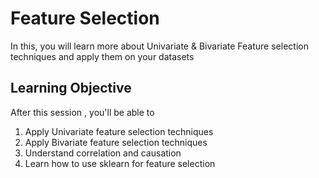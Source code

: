 
# Feature Selection
In this, you will learn more about Univariate & Bivariate Feature selection techniques and apply them on your datasets

## Learning Objective

After this session , you'll be able to
1. Apply Univariate feature selection techniques
2. Apply Bivariate feature selection techniques
3. Understand correlation and causation
4. Learn how to use sklearn for feature selection

